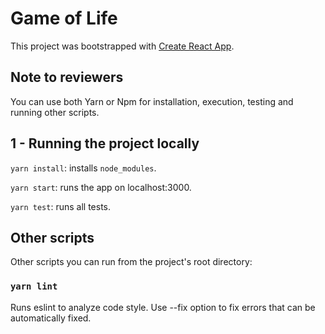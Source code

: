 # Game of Life

This project was bootstrapped with [Create React App](https://github.com/facebook/create-react-app).

## Note to reviewers

You can use both Yarn or Npm for installation, execution, testing and running other scripts.


## 1 - Running the project locally

`yarn install`: installs `node_modules`.

`yarn start`: runs the app on localhost:3000.

`yarn test`: runs all tests.


## Other scripts

Other scripts you can run from the project's root directory:

### `yarn lint`

Runs eslint to analyze code style. Use --fix option to fix errors that can be automatically fixed.

